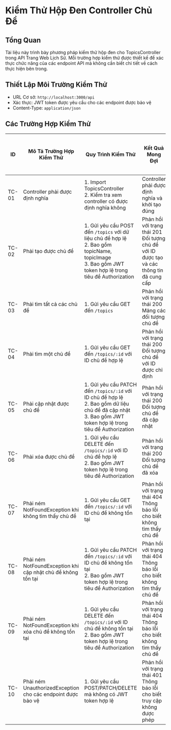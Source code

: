 # Kiểm Thử Hộp Đen Controller Chủ Đề

## Tổng Quan
Tài liệu này trình bày phương pháp kiểm thử hộp đen cho TopicsController trong API Trang Web Lịch Sử. Mỗi trường hợp kiểm thử được thiết kế để xác thực chức năng của các endpoint API mà không cần biết chi tiết về cách thực hiện bên trong.

## Thiết Lập Môi Trường Kiểm Thử
- URL Cơ sở: `http://localhost:3000/api`
- Xác thực: JWT token được yêu cầu cho các endpoint được bảo vệ
- Content-Type: `application/json`

## Các Trường Hợp Kiểm Thử

| ID | Mô Tả Trường Hợp Kiểm Thử | Quy Trình Kiểm Thử | Kết Quả Mong Đợi | Phụ Thuộc Giữa Các Trường Hợp | Kết Quả | Ngày Kiểm Thử | Ghi Chú |
|----|----------------------|---------------------|-----------------|---------------------------|--------|-----------|------|
| TC-01 | Controller phải được định nghĩa | 1. Import TopicsController<br>2. Kiểm tra xem controller có được định nghĩa không | Controller phải được định nghĩa và khởi tạo đúng | Không | | | Xác thực cơ bản sự tồn tại của controller |
| TC-02 | Phải tạo được chủ đề | 1. Gửi yêu cầu POST đến `/topics` với dữ liệu chủ đề hợp lệ<br>2. Bao gồm topicName, topicImage<br>3. Bao gồm JWT token hợp lệ trong tiêu đề Authorization | Phản hồi với trạng thái 201<br>Đối tượng chủ đề với ID được tạo và các thông tin đã cung cấp | Không | | | Endpoint được bảo vệ yêu cầu xác thực |
| TC-03 | Phải tìm tất cả các chủ đề | 1. Gửi yêu cầu GET đến `/topics` | Phản hồi với trạng thái 200<br>Mảng các đối tượng chủ đề | TC-02 | | | Endpoint công khai, không yêu cầu xác thực |
| TC-04 | Phải tìm một chủ đề | 1. Gửi yêu cầu GET đến `/topics/:id` với ID chủ đề hợp lệ | Phản hồi với trạng thái 200<br>Đối tượng chủ đề với ID được chỉ định | TC-02 | | | Endpoint công khai, không yêu cầu xác thực |
| TC-05 | Phải cập nhật được chủ đề | 1. Gửi yêu cầu PATCH đến `/topics/:id` với ID chủ đề hợp lệ<br>2. Bao gồm dữ liệu chủ đề đã cập nhật<br>3. Bao gồm JWT token hợp lệ trong tiêu đề Authorization | Phản hồi với trạng thái 200<br>Đối tượng chủ đề đã cập nhật | TC-02 | | | Endpoint được bảo vệ yêu cầu xác thực |
| TC-06 | Phải xóa được chủ đề | 1. Gửi yêu cầu DELETE đến `/topics/:id` với ID chủ đề hợp lệ<br>2. Bao gồm JWT token hợp lệ trong tiêu đề Authorization | Phản hồi với trạng thái 200<br>Đối tượng chủ đề đã xóa | TC-02 | | | Endpoint được bảo vệ yêu cầu xác thực |
| TC-07 | Phải ném NotFoundException khi không tìm thấy chủ đề | 1. Gửi yêu cầu GET đến `/topics/:id` với ID chủ đề không tồn tại | Phản hồi với trạng thái 404<br>Thông báo lỗi cho biết không tìm thấy chủ đề | Không | | | |
| TC-08 | Phải ném NotFoundException khi cập nhật chủ đề không tồn tại | 1. Gửi yêu cầu PATCH đến `/topics/:id` với ID chủ đề không tồn tại<br>2. Bao gồm JWT token hợp lệ trong tiêu đề Authorization | Phản hồi với trạng thái 404<br>Thông báo lỗi cho biết không tìm thấy chủ đề | Không | | | Endpoint được bảo vệ yêu cầu xác thực |
| TC-09 | Phải ném NotFoundException khi xóa chủ đề không tồn tại | 1. Gửi yêu cầu DELETE đến `/topics/:id` với ID chủ đề không tồn tại<br>2. Bao gồm JWT token hợp lệ trong tiêu đề Authorization | Phản hồi với trạng thái 404<br>Thông báo lỗi cho biết không tìm thấy chủ đề | Không | | | Endpoint được bảo vệ yêu cầu xác thực |
| TC-10 | Phải ném UnauthorizedException cho các endpoint được bảo vệ | 1. Gửi yêu cầu POST/PATCH/DELETE mà không có JWT token hợp lệ | Phản hồi với trạng thái 401<br>Thông báo lỗi cho biết truy cập không được phép | Không | | | Kiểm tra yêu cầu xác thực |
